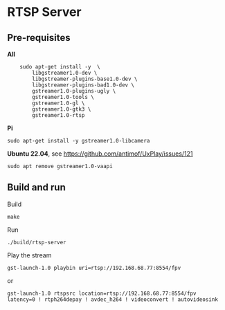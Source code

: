 # RTSP Server
## Pre-requisites
**All**
```
	sudo apt-get install -y  \
		libgstreamer1.0-dev \
		libgstreamer-plugins-base1.0-dev \
		libgstreamer-plugins-bad1.0-dev \
		gstreamer1.0-plugins-ugly \
		gstreamer1.0-tools \
		gstreamer1.0-gl \
		gstreamer1.0-gtk3 \
		gstreamer1.0-rtsp
```
**Pi**
```
sudo apt-get install -y gstreamer1.0-libcamera
```
**Ubuntu 22.04**, see https://github.com/antimof/UxPlay/issues/121
```
sudo apt remove gstreamer1.0-vaapi
```

## Build and run
Build
```
make
```
Run
```
./build/rtsp-server
```
Play the stream
```
gst-launch-1.0 playbin uri=rtsp://192.168.68.77:8554/fpv
```
or
```
gst-launch-1.0 rtspsrc location=rtsp://192.168.68.77:8554/fpv latency=0 ! rtph264depay ! avdec_h264 ! videoconvert ! autovideosink
```
